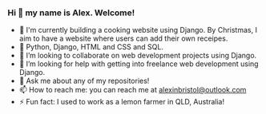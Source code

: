 ### Hi 👋 my name is Alex. Welcome!


- 🔭 I'm currently building a cooking website using Django. By Christmas, I aim to have a website where users can add their own receipes. 
- 🌱 Python, Django, HTML and CSS and SQL. 
- 👯 I’m looking to collaborate on web development projects using Django. 
- 🤔 I’m looking for help with getting into freelance web development using Django.
- 💬 Ask me about any of my repositories!
- 📫 How to reach me: you can reach me at alexinbristol@outlook.com
- ⚡ Fun fact: I used to work as a lemon farmer in QLD, Australia!               
 
 
